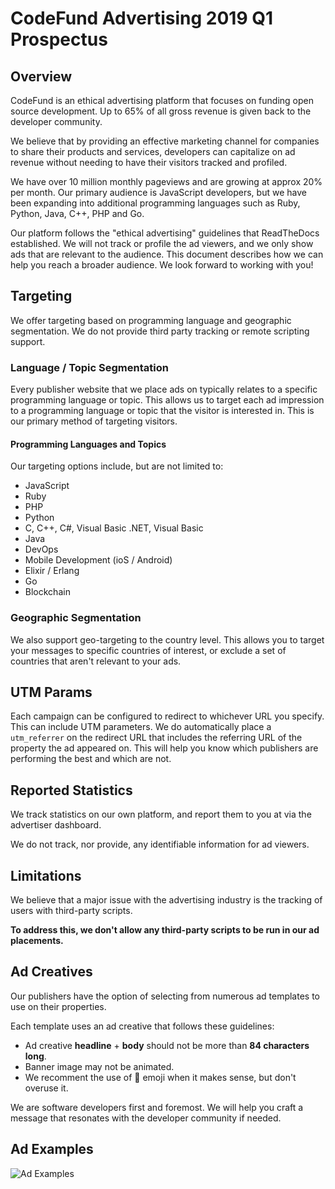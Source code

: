 # CodeFund Advertising 2019 Q1 Prospectus

## Overview

CodeFund is an ethical advertising platform that focuses on funding open source development. Up to 65% of all gross revenue is given back to the developer community.

We believe that by providing an effective marketing channel for companies to share their products and services, developers can capitalize on ad revenue without needing to have their visitors tracked and profiled.

We have over 10 million monthly pageviews and are growing at approx 20% per month. Our primary audience is JavaScript developers, but we have been expanding into additional programming languages such as Ruby, Python, Java, C++, PHP and Go.

Our platform follows the "ethical advertising" guidelines that ReadTheDocs established. We will not track or profile the ad viewers, and we only show ads that are relevant to the audience. This document describes how we can help you reach a broader audience. We look forward to working with you!

## Targeting

We offer targeting based on programming language and geographic segmentation. We
do not provide third party tracking or remote scripting support.

### Language / Topic Segmentation

Every publisher website that we place ads on typically relates to a specific programming
language or topic. This allows us to target each ad impression to a programming language or
topic that the visitor is interested in. This is our primary method of targeting visitors.

#### Programming Languages and Topics

Our targeting options include, but are not limited to:

* JavaScript
* Ruby
* PHP
* Python
* C, C++, C#, Visual Basic .NET, Visual Basic
* Java
* DevOps
* Mobile Development (ioS / Android)
* Elixir / Erlang
* Go
* Blockchain

### Geographic Segmentation

We also support geo-targeting to the country level. This allows you to target your
messages to specific countries of interest, or exclude a set of countries that aren't
relevant to your ads.

## UTM Params

Each campaign can be configured to redirect to whichever URL you specify. This can include
UTM parameters. We do automatically place a `utm_referrer` on the redirect URL that includes the referring URL of the property the ad appeared on. This will help you know which publishers are performing the best and which are not.

## Reported Statistics

We track statistics on our own platform, and report them to you at via the advertiser
dashboard.

We do not track, nor provide, any identifiable information for ad viewers.

## Limitations

We believe that a major issue with the advertising industry is the tracking of users with
third-party scripts.

**To address this, we don't allow any third-party scripts to be run in
our ad placements.**

## Ad Creatives

Our publishers have the option of selecting from numerous ad templates to use on their properties.

Each template uses an ad creative that follows these guidelines:

* Ad creative **headline** + **body** should not be more than **84 characters long**.
* Banner image may not be animated.
* We recomment the use of 👋 emoji when it makes sense, but don't overuse it.

We are software developers first and foremost. We will help you craft a message that resonates with the developer community if needed.

## Ad Examples

![Ad Examples](http://codefund.io.s3.amazonaws.com/assets/ad-examples.png)
